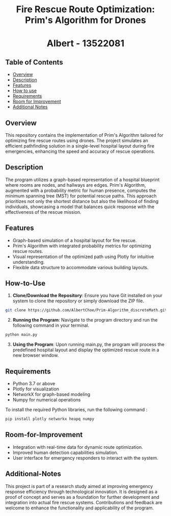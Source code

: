 <h1 align="center"> Fire Rescue Route Optimization: Prim's Algorithm for Drones</h1>
<h1 align="center"> Albert - 13522081 </h1>


## Table of Contents
* [Overview](#overview)
* [Description](#Description)
* [Features](#features)
* [How to use](#How-to-use)
* [Requirements](#Requirements)
* [Room for Improvement](#Room-for-Improvement)
* [Additional Notes](#Additional-Notes)
<!-- <!-- * [License](#license) -- -->

## Overview
This repository contains the implementation of Prim's Algorithm tailored for optimizing fire rescue routes using drones. The project simulates an efficient pathfinding solution in a single-level hospital layout during fire emergencies, enhancing the speed and accuracy of rescue operations.


## Description
The program utilizes a graph-based representation of a hospital blueprint where rooms are nodes, and hallways are edges. Prim's Algorithm, augmented with a probability metric for human presence, computes the minimum spanning tree (MST) for potential rescue paths. This approach prioritizes not only the shortest distance but also the likelihood of finding individuals, showcasing a model that balances quick response with the effectiveness of the rescue mission.

## Features
* Graph-based simulation of a hospital layout for fire rescue.
* Prim's Algorithm with integrated probability metrics for optimizing rescue routes.
* Visual representation of the optimized path using Plotly for intuitive understanding.
* Flexible data structure to accommodate various building layouts.


## How-to-Use
1. **Clone/Download the Repository**: 
Ensure you have Git installed on your system to clone the repository or simply download the ZIP file.
```bash
git clone https://github.com/AlbertChoe/Prim-Algorithm_discreteMath.git
```
2. **Running the Program**:
Navigate to the program directory and run the following command in your terminal.
```bash
python main.py
```

3. **Using the Program**:
Upon running main.py, the program will process the predefined hospital layout and display the optimized rescue route in a new browser window.

## Requirements
- Python 3.7 or above
- Plotly for visualization
- NetworkX for graph-based modeling
- Numpy for numerical operations

To install the required Python libraries, run the following command :
```bash
pip install plotly networkx heapq numpy
```


## Room-for-Improvement
* Integration with real-time data for dynamic route optimization.
* Improved human detection capabilities simulation.
* User interface for emergency responders to interact with the system.


## Additional-Notes
This project is part of a research study aimed at improving emergency response efficiency through technological innovation. It is designed as a proof of concept and serves as a foundation for further development and integration into actual fire rescue systems. Contributions and feedback are welcome to enhance the functionality and applicability of the program.

    

